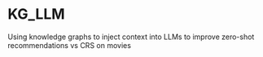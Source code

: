 # KG_LLM
Using knowledge graphs to inject context into LLMs to improve zero-shot recommendations vs CRS on movies
